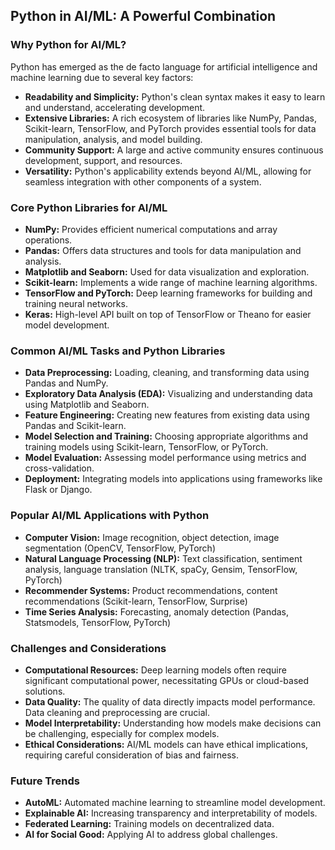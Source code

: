 ## Python in AI/ML: A Powerful Combination

### Why Python for AI/ML?
Python has emerged as the de facto language for artificial intelligence and machine learning due to several key factors:

* **Readability and Simplicity:** Python's clean syntax makes it easy to learn and understand, accelerating development.
* **Extensive Libraries:** A rich ecosystem of libraries like NumPy, Pandas, Scikit-learn, TensorFlow, and PyTorch provides essential tools for data manipulation, analysis, and model building.
* **Community Support:** A large and active community ensures continuous development, support, and resources.
* **Versatility:** Python's applicability extends beyond AI/ML, allowing for seamless integration with other components of a system.

### Core Python Libraries for AI/ML
* **NumPy:** Provides efficient numerical computations and array operations.
* **Pandas:** Offers data structures and tools for data manipulation and analysis.
* **Matplotlib and Seaborn:** Used for data visualization and exploration.
* **Scikit-learn:** Implements a wide range of machine learning algorithms.
* **TensorFlow and PyTorch:** Deep learning frameworks for building and training neural networks.
* **Keras:** High-level API built on top of TensorFlow or Theano for easier model development.

### Common AI/ML Tasks and Python Libraries
* **Data Preprocessing:** Loading, cleaning, and transforming data using Pandas and NumPy.
* **Exploratory Data Analysis (EDA):** Visualizing and understanding data using Matplotlib and Seaborn.
* **Feature Engineering:** Creating new features from existing data using Pandas and Scikit-learn.
* **Model Selection and Training:** Choosing appropriate algorithms and training models using Scikit-learn, TensorFlow, or PyTorch.
* **Model Evaluation:** Assessing model performance using metrics and cross-validation.
* **Deployment:** Integrating models into applications using frameworks like Flask or Django.

### Popular AI/ML Applications with Python
* **Computer Vision:** Image recognition, object detection, image segmentation (OpenCV, TensorFlow, PyTorch)
* **Natural Language Processing (NLP):** Text classification, sentiment analysis, language translation (NLTK, spaCy, Gensim, TensorFlow, PyTorch)
* **Recommender Systems:** Product recommendations, content recommendations (Scikit-learn, TensorFlow, Surprise)
* **Time Series Analysis:** Forecasting, anomaly detection (Pandas, Statsmodels, TensorFlow, PyTorch)

### Challenges and Considerations
* **Computational Resources:** Deep learning models often require significant computational power, necessitating GPUs or cloud-based solutions.
* **Data Quality:** The quality of data directly impacts model performance. Data cleaning and preprocessing are crucial.
* **Model Interpretability:** Understanding how models make decisions can be challenging, especially for complex models.
* **Ethical Considerations:** AI/ML models can have ethical implications, requiring careful consideration of bias and fairness.

### Future Trends
* **AutoML:** Automated machine learning to streamline model development.
* **Explainable AI:** Increasing transparency and interpretability of models.
* **Federated Learning:** Training models on decentralized data.
* **AI for Social Good:** Applying AI to address global challenges.


